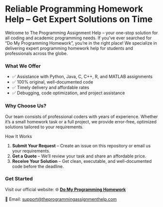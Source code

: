 # Reliable Programming Homework Help – Get Expert Solutions on Time

Welcome to The Programming Assignment Help – your one-stop solution for all coding and academic programming needs. If you’ve ever searched for “Do My Programming Homework”, you’re in the right place! We specialize in delivering expert programming homework help for students and professionals across the globe.

### What We Offer
- ✅ Assistance with Python, Java, C, C++, R, and MATLAB assignments
- ✅ 100% original, well-documented code
- ✅ Timely delivery and affordable rates
- ✅ Debugging, code optimization, and project assistance

### Why Choose Us?
Our team consists of professional coders with years of experience. Whether it’s a small homework task or a full project, we provide error-free, optimized solutions tailored to your requirements.

How It Works
1.	**Submit Your Request** – Create an issue on this repository or email us your requirements.
2.	**Get a Quote** – We’ll review your task and share an affordable price.
3.	**Receive Your Solution** – Get clean, executable, and well-documented code before the deadline.

### Get Started
Visit our official website:
🌐 **[Do My Programming Homework](https://theprogrammingassignmenthelp.com/do-my-programming-homework)**

📧 Email: support@theprogrammingassignmenthelp.com

